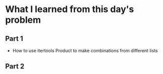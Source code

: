 # What I learned from this day's problem

## Part 1
- How to use itertools Product to make combinations from different lists
## Part 2
